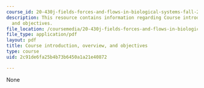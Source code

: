 ```yaml
---
course_id: 20-430j-fields-forces-and-flows-in-biological-systems-fall-2015
description: This resource contains information regarding Course introduction, overview,
  and objectives.
file_location: /coursemedia/20-430j-fields-forces-and-flows-in-biological-systems-fall-2015/2c91de6fa25b4b73b6450a1a21e40872_MIT20_430JF15_Lecture1.pdf
file_type: application/pdf
layout: pdf
title: Course introduction, overview, and objectives
type: course
uid: 2c91de6fa25b4b73b6450a1a21e40872

---
```

None